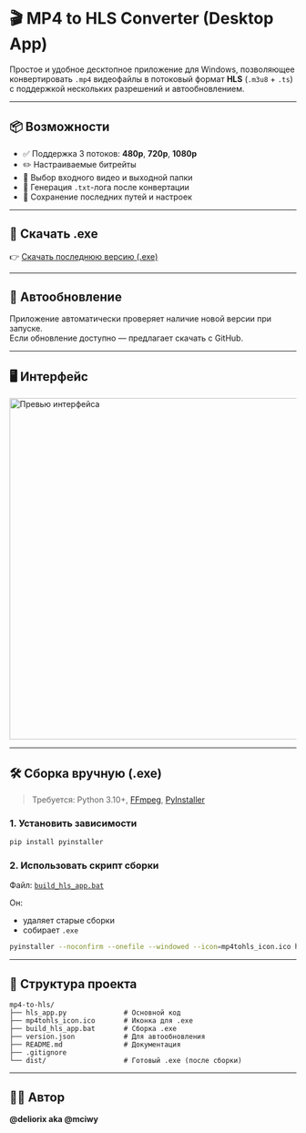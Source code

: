 # 🎬 MP4 to HLS Converter (Desktop App)

Простое и удобное десктопное приложение для Windows, позволяющее конвертировать `.mp4` видеофайлы в потоковый формат **HLS** (`.m3u8` + `.ts`) с поддержкой нескольких разрешений и автообновлением.

---

## 📦 Возможности

- ✅ Поддержка 3 потоков: **480p**, **720p**, **1080p**
- ✏️ Настраиваемые битрейты
- 📁 Выбор входного видео и выходной папки
- 📜 Генерация `.txt`-лога после конвертации
- 💾 Сохранение последних путей и настроек

---

## 🚀 Скачать .exe

👉 [Скачать последнюю версию (.exe)](https://github.com/mciwy/mp4-to-hls/releases/latest)

---

## 🔄 Автообновление

Приложение автоматически проверяет наличие новой версии при запуске.  
Если обновление доступно — предлагает скачать с GitHub.

---

## 🖥️ Интерфейс

<img src="https://github.com/mciwy/mp4-to-hls/assets/preview.png" alt="Превью интерфейса" width="600"/>

---

## 🛠️ Сборка вручную (.exe)

> Требуется: Python 3.10+, [FFmpeg](https://ffmpeg.org/), [PyInstaller](https://pyinstaller.org/)

### 1. Установить зависимости

```bash
pip install pyinstaller
```

### 2. Использовать скрипт сборки

Файл: [`build_hls_app.bat`](build_hls_app.bat)

Он:
- удаляет старые сборки
- собирает `.exe`

```bash
pyinstaller --noconfirm --onefile --windowed --icon=mp4tohls_icon.ico hls_app.py
```

---

## 🧩 Структура проекта

```
mp4-to-hls/
├── hls_app.py              # Основной код
├── mp4tohls_icon.ico       # Иконка для .exe
├── build_hls_app.bat       # Сборка .exe
├── version.json            # Для автообновления
├── README.md               # Документация
├── .gitignore
└── dist/                   # Готовый .exe (после сборки)
```

---

## 🧑‍💻 Автор

**@deliorix aka @mciwy**  

